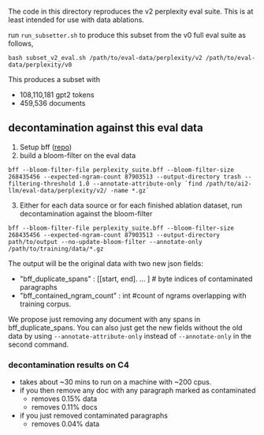 The code in this directory reproduces the v2 perplexity eval suite. This is at least intended for use with data ablations.

run `run_subsetter.sh` to produce this subset from the v0 full eval suite as follows,

```
bash subset_v2_eval.sh /path/to/eval-data/perplexity/v2 /path/to/eval-data/perplexity/v0
```

This produces a subset with 
* 108,110,181 gpt2 tokens
* 459,536 documents

## decontamination against this eval data

1) Setup bff ([repo](https://github.com/allenai/bff))
2) build a bloom-filter on the eval data
```
bff --bloom-filter-file perplexity_suite.bff --bloom-filter-size 268435456 --expected-ngram-count 87903513 --output-directory trash --filtering-threshold 1.0 --annotate-attribute-only `find /path/to/ai2-llm/eval-data/perplexity/v2/ -name *.gz`
```
3) Either for each data source or for each finished ablation dataset, run decontamination against the bloom-filter
```
bff --bloom-filter-file perplexity_suite.bff --bloom-filter-size 268435456 --expected-ngram-count 87903513 --output-directory path/to/output --no-update-bloom-filter --annotate-only /path/to/training/data/*.gz
```


The output will be the original data with two new json fields:
* "bff_duplicate_spans"  : [[start, end]. ... ] # byte indices of contaminated paragraphs
* "bff_contained_ngram_count" : int #count of ngrams overlapping with training corpus.

We propose just removing any document with any spans in bff_duplicate_spans. You can also just get the new fields without the old data by using `--annotate-attribute-only` instead of `--annotate-only`  in the second command.


### decontamination results on C4
* takes about ~30 mins to run on a machine with ~200 cpus.
* if you then remove any doc with any paragraph marked as contaminated
    * removes 0.15% data
    * removes 0.11% docs
* if you just removed contaminated paragraphs
    * removes 0.04% data
